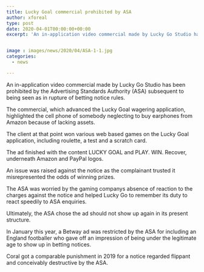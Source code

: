 ```yaml
---
title: Lucky Goal commercial prohibited by ASA
author: xforeal 
type: post
date: 2020-04-01T00:00:00+00:00
excerpt: 'An in-application video commercial made by Lucky Go Studio has been prohibited by the Advertising Standards Authority (ASA) subsequent to being seen as in rupture of betting notice rules '


image : images/news/2020/04/ASA-1-1.jpg
categories:
  - news

---
```

An in-application video commercial made by Lucky Go Studio has been prohibited by the Advertising Standards Authority (ASA) subsequent to being seen as in rupture of betting notice rules. 

The commercial, which advanced the Lucky Goal wagering application, highlighted the cell phone of somebody neglecting to buy earphones from Amazon because of lacking assets. 

The client at that point won various web based games on the Lucky Goal application, including roulette, a test and a scratch card. 

The ad finished with the content LUCKY GOAL and PLAY. WIN. Recover, underneath Amazon and PayPal logos. 

An issue was raised against the notice as the complainant trusted it misrepresented the odds of winning prizes. 

The ASA was worried by the gaming companys absence of reaction to the charges against the notice and helped Lucky Go to remember its duty to react speedily to ASA enquiries. 

Ultimately, the ASA chose the ad should not show up again in its present structure. 

In January this year, a Betway ad was restricted by the ASA for including an England footballer who gave off an impression of being under the legitimate age to show up in betting notices. 

Coral got a comparable punishment in 2019 for a notice regarded flippant and conceivably destructive by the ASA.
